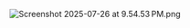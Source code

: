 ![Screenshot 2025-07-26 at 9.54.53 PM.png](../../../../../Desktop/Screenshot%202025-07-26%20at%209.54.53%E2%80%AFPM.png)